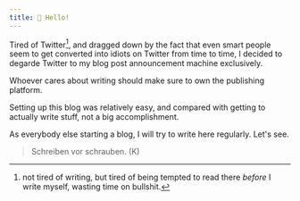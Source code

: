 ```yaml
---
title: 👋 Hello!
---
```

Tired of Twitter[^1], and dragged down by the fact that 
even smart people seem to get converted into idiots on Twitter from time to time, I decided to degarde 
Twitter to my blog post announcement machine exclusively. 

Whoever cares about writing should make sure to own the publishing platform.

Setting up this blog was relatively easy, and compared with getting to actually write stuff, not a big accomplishment.

As everybody else starting a blog, I will try to write here regularly. Let's see.

> Schreiben vor schrauben. (K)

[^1]: not tired of writing, but tired of being tempted to read there _before_ I write myself, wasting time on bullshit.